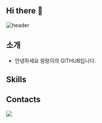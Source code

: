 ## Hi there 👋

![header](https://capsule-render.vercel.app/api?type=waving&color=gradient&customColorList=10&height=200&text=rrangeess's%20GITHUB&fontSize=50&animation=twinkling&fontAlign=68&fontAlignY=36)

## 소개
- 안녕하세요 랑랑이의 GITHUB입니다.

## Skills

## Contacts
<a href="https://www.instagram.com/keeezong/"><img src="https://img.shields.io/badge/Instagram-E4405F?style=flat-square&logo=Instagram&logoColor=white"/></a>

